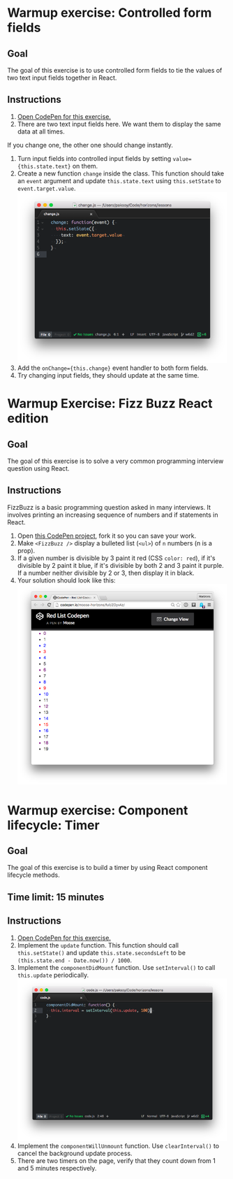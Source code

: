 # Warmup exercise: Controlled form fields

## Goal

The goal of this exercise is to use controlled form fields
to tie the values of two text input fields together in React.

## Instructions

1. [Open CodePen for this exercise.](https://codepen.io/rick-shar/pen/YQEWBP)
1. There are two text input fields here. We want them to display the same data at all times.

  If you change one, the other one should change instantly.
1. Turn input fields into controlled input fields by setting
  `value={this.state.text}` on them.
1. Create a new function `change` inside the class. This function should
  take an `event` argument and update `this.state.text` using
  `this.setState` to `event.target.value`.
  ![](img/change.png)
1. Add the `onChange={this.change}` event handler to both form fields.
1. Try changing input fields, they should update at the same time.

# Warmup Exercise: Fizz Buzz React edition

## Goal

The goal of this exercise is to solve a very common programming interview
question using React.

## Instructions

FizzBuzz is a basic programming question asked in many interviews. It involves
printing an increasing sequence of numbers and if statements in React.

1. Open [this CodePen project](https://codepen.io/rick-shar/pen/pwdbBL),
   fork it so you can save your work.
1. Make `<FizzBuzz />` display a bulleted list (`<ul>`) of `n` numbers
   (n is a prop).
1. If a given number is divisible by 3 paint it red (CSS `color: red`),
   if it's divisible by 2 paint it blue, if it's divisible by both 2 and 3
   paint it purple. If a number neither divisible by 2 or 3, then display it
   in black.
1. Your solution should look like this:
  ![](img/codepen-fizz.png)

# Warmup exercise: Component lifecycle: Timer

## Goal

The goal of this exercise is to build a timer by using React
component lifecycle methods.

## Time limit: 15 minutes

## Instructions

1. [Open CodePen for this exercise.](https://codepen.io/rick-shar/pen/awVZrx)
1. Implement the `update` function. This function should call `this.setState()`
   and update `this.state.secondsLeft` to be `(this.state.end - Date.now()) / 1000`.
1. Implement the `componentDidMount` function. Use `setInterval()` to call
   `this.update` periodically.
   ![](img/setInterval.png)
1. Implement the `componentWillUnmount` function. Use `clearInterval()` to
   cancel the background update process.
1. There are two timers on the page, verify that they count down from 1 and
   5 minutes respectively.
